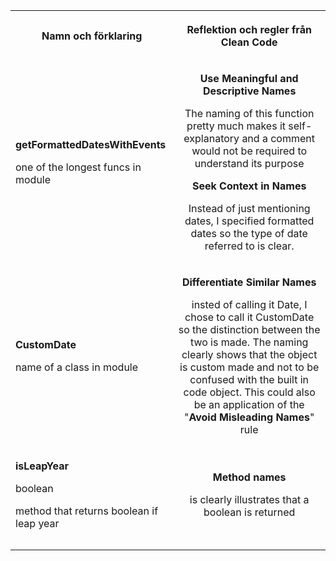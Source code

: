 <table>
<tr>
<th>Namn och förklaring</th>
<th align="center">

**Reflektion och regler från Clean Code**
</th>
</tr>
<tr>
<td>

**getFormattedDatesWithEvents**

one of the longest funcs in module
</td>
<td align="center">

**Use Meaningful and Descriptive Names**

The naming of this function pretty much makes it self-explanatory and a comment would not be required to understand its purpose

**Seek Context in Names**

Instead of just mentioning dates, I specified formatted dates so the type of date referred to is clear.
</td>
</tr>
<tr>
<td>

**CustomDate**

name of a class in module
</td>
<td align="center">

**Differentiate Similar Names**

insted of calling it Date, I chose to call it CustomDate so the distinction between the two is made. The naming clearly shows that the object is custom made and not to be confused with the built in code object. This could also be an application of the "**Avoid Misleading Names**" rule
</td>
</tr>
<tr>
<td>

**isLeapYear**

boolean 

method that returns boolean if leap year
</td>
<td align="center">

**Method names**

is clearly illustrates that a boolean is returned
</td>
</tr>
<tr>
<td>

</td>
<td>

</td>
</tr>
<tr>
<td>

</td>
<td>

</td>
</tr>
</table>
